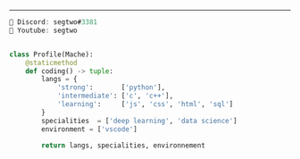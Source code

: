 <!--
**mache102/mache102** is a ✨ _special_ ✨ repository because its `README.md` (this file) appears on your GitHub profile.

Here are some ideas to get you started:

- 🔭 I’m currently working on ...
- 🌱 I’m currently learning ...
- 👯 I’m looking to collaborate on ...
- 🤔 I’m looking for help with ...
- 💬 Ask me about ...
- 📫 How to reach me: ...
- 😄 Pronouns: ...
- ⚡ Fun fact: ...-->
<hr>

```c
👾 Discord: segtwo#3381
🔺 Youtube: segtwo
```
```python

class Profile(Mache):
	@staticmethod
	def coding() -> tuple:
		langs = {
			'strong':       ['python'],
			'intermediate': ['c', 'c++'],
			'learning':     ['js', 'css', 'html', 'sql']
		}
		specialities  = ['deep learning', 'data science']
		environment = ['vscode']
		
		return langs, specialities, environnement
```


